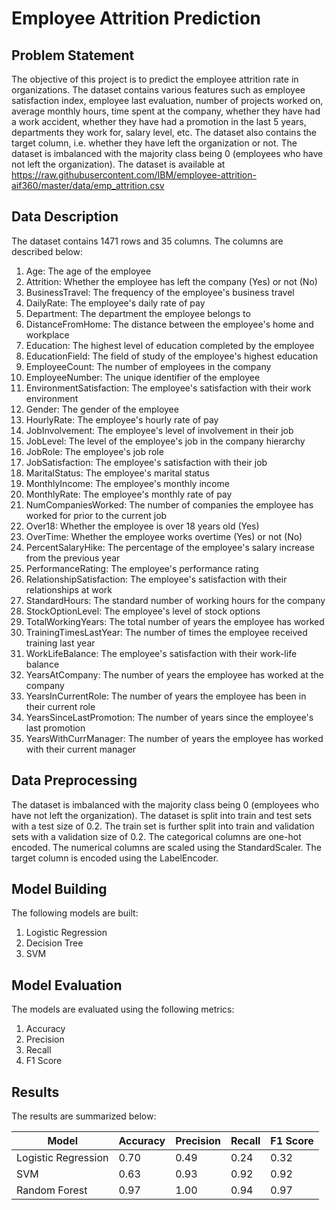 # Employee Attrition Prediction

## Problem Statement

The objective of this project is to predict the employee attrition rate in organizations. The dataset contains various features such as employee satisfaction index, employee last evaluation, number of projects worked on, average monthly hours, time spent at the company, whether they have had a work accident, whether they have had a promotion in the last 5 years, departments they work for, salary level, etc. The dataset also contains the target column, i.e. whether they have left the organization or not. The dataset is imbalanced with the majority class being 0 (employees who have not left the organization). The dataset is available at https://raw.githubusercontent.com/IBM/employee-attrition-aif360/master/data/emp_attrition.csv

## Data Description

The dataset contains 1471 rows and 35 columns. The columns are described below:

1. Age: The age of the employee
2. Attrition: Whether the employee has left the company (Yes) or not (No)
3. BusinessTravel: The frequency of the employee's business travel
4. DailyRate: The employee's daily rate of pay
5. Department: The department the employee belongs to
6. DistanceFromHome: The distance between the employee's home and workplace
7. Education: The highest level of education completed by the employee
8. EducationField: The field of study of the employee's highest education
9. EmployeeCount: The number of employees in the company
10. EmployeeNumber: The unique identifier of the employee
11. EnvironmentSatisfaction: The employee's satisfaction with their work environment
12. Gender: The gender of the employee
13. HourlyRate: The employee's hourly rate of pay
14. JobInvolvement: The employee's level of involvement in their job
15. JobLevel: The level of the employee's job in the company hierarchy
16. JobRole: The employee's job role
17. JobSatisfaction: The employee's satisfaction with their job
18. MaritalStatus: The employee's marital status
19. MonthlyIncome: The employee's monthly income
20. MonthlyRate: The employee's monthly rate of pay
21. NumCompaniesWorked: The number of companies the employee has worked for prior to the current job
22. Over18: Whether the employee is over 18 years old (Yes)
23. OverTime: Whether the employee works overtime (Yes) or not (No)
24. PercentSalaryHike: The percentage of the employee's salary increase from the previous year
25. PerformanceRating: The employee's performance rating
26. RelationshipSatisfaction: The employee's satisfaction with their relationships at work
27. StandardHours: The standard number of working hours for the company
28. StockOptionLevel: The employee's level of stock options
29. TotalWorkingYears: The total number of years the employee has worked
30. TrainingTimesLastYear: The number of times the employee received training last year
31. WorkLifeBalance: The employee's satisfaction with their work-life balance
32. YearsAtCompany: The number of years the employee has worked at the company
33. YearsInCurrentRole: The number of years the employee has been in their current role
34. YearsSinceLastPromotion: The number of years since the employee's last promotion
35. YearsWithCurrManager: The number of years the employee has worked with their current manager

## Data Preprocessing

The dataset is imbalanced with the majority class being 0 (employees who have not left the organization). The dataset is split into train and test sets with a test size of 0.2. The train set is further split into train and validation sets with a validation size of 0.2. The categorical columns are one-hot encoded. The numerical columns are scaled using the StandardScaler. The target column is encoded using the LabelEncoder.

## Model Building

The following models are built:

1. Logistic Regression
2. Decision Tree
3. SVM

## Model Evaluation

The models are evaluated using the following metrics:

1. Accuracy
2. Precision
3. Recall
4. F1 Score

## Results

The results are summarized below:

| Model               | Accuracy | Precision | Recall | F1 Score |
| ------------------- | -------- | --------- | ------ | -------- |
| Logistic Regression | 0.70     | 0.49      | 0.24   | 0.32     |
| SVM                 | 0.63     | 0.93      | 0.92   | 0.92     |
| Random Forest       | 0.97     | 1.00      | 0.94   | 0.97     |